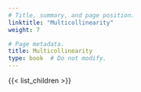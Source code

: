 ```yaml
---
# Title, summary, and page position.
linktitle: "Multicollinearity"
weight: 7

# Page metadata.
title: Multicollinearity
type: book  # Do not modify.
---
```


{{< list_children >}}